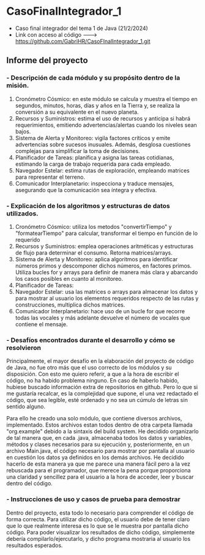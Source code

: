 # CasoFinalIntegrador_1
 - Caso final integrador del tema 1 de Java (21/2/2024)
 - Link con acceso al código ---> https://github.com/GabriHR/CasoFInalIntegrador_1.git

## Informe del proyecto

### - Descripción de cada módulo y su propósito dentro de la misión.
   1. Cronómetro Cósmico: en este módulo se calcula y muestra el tiempo en segundos, minutos, horas, días y años en la Tierra y, se realiza la conversión a su  equivalente en el nuevo planeta.
   2. Recursos y Suministros: estima el uso de recursos y anticipa si habrá requerimientos, emitiendo advertencias/alertas cuando los niveles sean bajos.
   3. Sistema de Alerta y Monitoreo: vigila factores críticos y emite advertencias sobre sucesos inusuales. Además, desglosa cuestiones complejas para simplificar la toma de decisiones.
   4. Planificador de Tareas: planifica y asigna las tareas cotidianas, estimando la carga de trabajo requerida para cada empleado.
   5. Navegador Estelar: estima rutas de exploración, empleando matrices para representar el terreno.
   6. Comunicador Interplanetario: inspecciona y traduce mensajes, asegurando que la comunicación sea íntegra y efectiva.

### - Explicación de los algoritmos y estructuras de datos utilizados.

   1. Cronómetro Cósmico: utiliza los metodos "convertirTiempo" y "formatearTiempo" para calcular, transformar el tiempo en función de lo requerido
   2. Recursos y Suministros: emplea operaciones aritméticas y estructuras de flujo para determinar el consumo. Retorna matrices/arrays.
   3. Sistema de Alerta y Monitoreo: aplica algoritmos para identificar números primos y descomponer dichos números, en factores primos. Utiliza bucles for y arrays para definir de manera más clara y abarcando los casos posibles en cuanto al monitoreo.
   4. Planificador de Tareas:
   5. Navegador Estelar: usa las matrices o arrays para almacenar los datos y para mostrar al usuario los elementos requeridos respecto de las rutas y construcciones, multiplica dichos matrices.
   6. Comunicador Interplanetario: hace uso de un bucle for que recorre todas las vocales y más adelante devuelve el número de vocales que contiene el mensaje. 

### - Desafíos encontrados durante el desarrollo y cómo se resolvieron

   Principalmente, el mayor desafío en la elaboración del proyecto de código de Java, no fue otro más que el uso correcto de los módulos y su disposición. Con esto me quiero referir, a que a la hora de escribir el código, no ha habido problema ninguno. En caso de haberlo habido, hubiese buscado información extra de repositorios en github. Pero lo que si me gustaría recalcar, es la complejidad que supone, el una vez redactado el código, que sea legible, esté ordenado y no sea un cúmulo de letras sin sentido alguno.
   
   Para ello he creado una solo módulo, que contiene diversos archivos, implementado. Estos archivos estan todos dentro de otra carpeta llamada "org.example" debido a la sintaxis del build system. 
   He decidido organizarlo de tal manera que, en cada .java, almacenaba todos los datos y variables, métodos y clases necesarios para su ejecución y, posteriormente, en un archivo Main.java, el código necesario para mostrar por pantalla al usuario en cuestión los datos ya definidos en los demás archivos. He decidido hacerlo de esta manera ya que me parece una manera fácil pero a la vez rebuscada para el programador, que merece la pena porque proporciona una claridad y sencillez para el usuario a la hora de acceder, leer y buscar dentro del código.

### - Instrucciones de uso y casos de prueba para demostrar 

Dentro del proyecto, esta todo lo necesario para comprender el código de forma correcta. Para utilizar dicho código, el usuario debe de tener claro que lo que realmente interesa es lo que se le muestra por pantalla dicho código. Para poder visualizar los resultados de dicho código, simplemente debería compilarlo/ejercutarlo, y dicho programa mostraria al usuario los resultados esperados.
